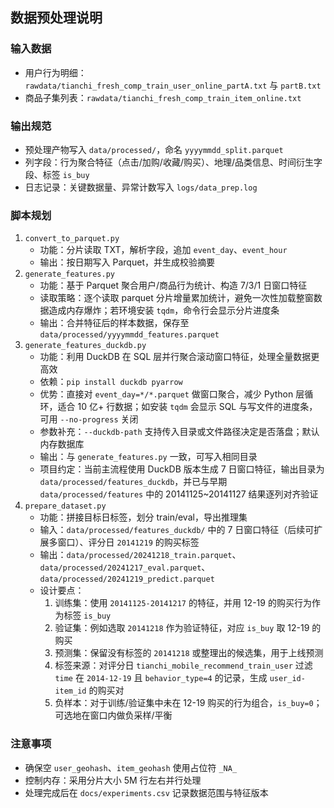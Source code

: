 ## 数据预处理说明

### 输入数据
- 用户行为明细：`rawdata/tianchi_fresh_comp_train_user_online_partA.txt` 与 `partB.txt`
- 商品子集列表：`rawdata/tianchi_fresh_comp_train_item_online.txt`

### 输出规范
- 预处理产物写入 `data/processed/`，命名 `yyyymmdd_split.parquet`
- 列字段：行为聚合特征（点击/加购/收藏/购买）、地理/品类信息、时间衍生字段、标签 `is_buy`
- 日志记录：关键数据量、异常计数写入 `logs/data_prep.log`

### 脚本规划
1. `convert_to_parquet.py`
   - 功能：分片读取 TXT，解析字段，追加 `event_day`、`event_hour`
   - 输出：按日期写入 Parquet，并生成校验摘要
2. `generate_features.py`
   - 功能：基于 Parquet 聚合用户/商品行为统计、构造 7/3/1 日窗口特征
   - 读取策略：逐个读取 parquet 分片增量累加统计，避免一次性加载整窗数据造成内存爆炸；若环境安装 `tqdm`，命令行会显示分片进度条
   - 输出：合并特征后的样本数据，保存至 `data/processed/yyyymmdd_features.parquet`
3. `generate_features_duckdb.py`
   - 功能：利用 DuckDB 在 SQL 层并行聚合滚动窗口特征，处理全量数据更高效
   - 依赖：`pip install duckdb pyarrow`
   - 优势：直接对 `event_day=*/*.parquet` 做窗口聚合，减少 Python 层循环，适合 10 亿+ 行数据；如安装 `tqdm` 会显示 SQL 与写文件的进度条，可用 `--no-progress` 关闭
   - 参数补充：`--duckdb-path` 支持传入目录或文件路径决定是否落盘；默认内存数据库
   - 输出：与 `generate_features.py` 一致，可写入相同目录
   - 项目约定：当前主流程使用 DuckDB 版本生成 7 日窗口特征，输出目录为 `data/processed/features_duckdb`，并已与早期 `data/processed/features` 中的 20141125~20141127 结果逐列对齐验证
3. `prepare_dataset.py`
   - 功能：拼接目标日标签，划分 train/eval，导出推理集
   - 输入：`data/processed/features_duckdb/` 中的 7 日窗口特征（后续可扩展多窗口）、评分日 `20141219` 的购买标签
   - 输出：`data/processed/20241218_train.parquet`、`data/processed/20241217_eval.parquet`、`data/processed/20241219_predict.parquet`
   - 设计要点：
     1. 训练集：使用 `20141125-20141217` 的特征，并用 12-19 的购买行为作为标签 `is_buy`
     2. 验证集：例如选取 `20141218` 作为验证特征，对应 `is_buy` 取 12-19 的购买
     3. 预测集：保留没有标签的 `20141218` 或整理出的候选集，用于上线预测
     4. 标签来源：对评分日 `tianchi_mobile_recommend_train_user` 过滤 `time` 在 `2014-12-19` 且 `behavior_type=4` 的记录，生成 `user_id-item_id` 的购买对
     5. 负样本：对于训练/验证集中未在 12-19 购买的行为组合，`is_buy=0`；可选地在窗口内做负采样/平衡

### 注意事项
- 确保空 `user_geohash`、`item_geohash` 使用占位符 `_NA_`
- 控制内存：采用分片大小 5M 行左右并行处理
- 处理完成后在 `docs/experiments.csv` 记录数据范围与特征版本
